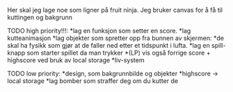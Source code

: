 Her skal jeg lage noe som ligner på fruit ninja.
Jeg bruker canvas for å få til kuttingen og bakgrunn


TODO high priority!!!:
*lag en funksjon som setter en score.
*lag kutteanimasjon
*lag objekter som spretter opp fra bunnen av skjermen:
    *de skal ha fysikk som gjør at de faller ned etter et tidspunkt i lufta.
*lag en spill-knapp som starter spillet da man trykker
    *(LP) vis også forrige score + highscore ved bruk av local storage
*liv-system


TODO low priority:
*design, som bakgrunnbilde og objekter
*highscore -> local storage
*lag bomber som straffer deg om du kutter de

    